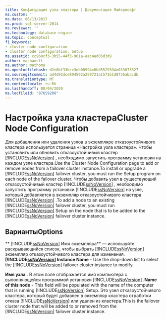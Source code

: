 ```yaml
---
title: Конфигурация узла кластера | Документация Майкрософт
ms.custom: ''
ms.date: 06/13/2017
ms.prod: sql-server-2014
ms.reviewer: ''
ms.technology: database-engine
ms.topic: conceptual
f1_keywords:
- cluster node configuration
- cluster node configuration, Setup
ms.assetid: cc960cf3-3b55-44f3-961a-eac4ad05d3d9
author: mashamsft
ms.author: mathoma
ms.openlocfilehash: d2e6bf33bce3eb08994e0bd5529394e033673827
ms.sourcegitcommit: ad4d92dce894592a259721a1571b1d8736abacdb
ms.translationtype: MT
ms.contentlocale: ru-RU
ms.lasthandoff: 08/04/2020
ms.locfileid: "87659208"
---
```

# <a name="cluster-node-configuration"></a><span data-ttu-id="958ac-102">Настройка узла кластера</span><span class="sxs-lookup"><span data-stu-id="958ac-102">Cluster Node Configuration</span></span>
  <span data-ttu-id="958ac-103">Для добавления или удаления узлов в экземпляре отказоустойчивого кластера используется страница «Настройка узла кластера». Чтобы установить или обновить отказоустойчивый кластер [!INCLUDE[ssNoVersion](../../includes/ssnoversion-md.md)] , необходимо запустить программу установки на каждом узле кластера.</span><span class="sxs-lookup"><span data-stu-id="958ac-103">Use the Cluster Node Configuration page to add or remove nodes from a failover cluster instance.To install or upgrade a [!INCLUDE[ssNoVersion](../../includes/ssnoversion-md.md)] failover cluster, you must run the Setup program on each node of the failover cluster.</span></span> <span data-ttu-id="958ac-104">Чтобы добавить узел в существующий отказоустойчивый кластер [!INCLUDE[ssNoVersion](../../includes/ssnoversion-md.md)] , необходимо запустить программу установки [!INCLUDE[ssNoVersion](../../includes/ssnoversion-md.md)] на узле, который добавляется в экземпляр отказоустойчивого кластера [!INCLUDE[ssNoVersion](../../includes/ssnoversion-md.md)] .</span><span class="sxs-lookup"><span data-stu-id="958ac-104">To add a node to an existing [!INCLUDE[ssNoVersion](../../includes/ssnoversion-md.md)] failover cluster, you must run [!INCLUDE[ssNoVersion](../../includes/ssnoversion-md.md)] Setup on the node that is to be added to the [!INCLUDE[ssNoVersion](../../includes/ssnoversion-md.md)] failover cluster instance.</span></span>  
  
## <a name="options"></a><span data-ttu-id="958ac-105">Варианты</span><span class="sxs-lookup"><span data-stu-id="958ac-105">Options</span></span>  
 <span data-ttu-id="958ac-106">\*\* [!INCLUDE[ssNoVersion](../../includes/ssnoversion-md.md)] Имя экземпляра\*\* — используйте раскрывающийся список, чтобы выбрать [!INCLUDE[ssNoVersion](../../includes/ssnoversion-md.md)] экземпляр отказоустойчивого кластера для изменения.</span><span class="sxs-lookup"><span data-stu-id="958ac-106">**[!INCLUDE[ssNoVersion](../../includes/ssnoversion-md.md)] Instance Name** - Use the drop-down list to select the [!INCLUDE[ssNoVersion](../../includes/ssnoversion-md.md)] failover cluster instance to modify.</span></span>  
  
 <span data-ttu-id="958ac-107">**Имя узла** . В этом поле отображается имя компьютера с выполняющейся программой установки [!INCLUDE[ssNoVersion](../../includes/ssnoversion-md.md)] .</span><span class="sxs-lookup"><span data-stu-id="958ac-107">**Name of this node** - This field will be populated with the name of the computer that is running [!INCLUDE[ssNoVersion](../../includes/ssnoversion-md.md)] Setup.</span></span> <span data-ttu-id="958ac-108">Это узел отказоустойчивого кластера, который будет добавлен в экземпляр кластера отработки отказа [!INCLUDE[ssNoVersion](../../includes/ssnoversion-md.md)] или удален из кластера.</span><span class="sxs-lookup"><span data-stu-id="958ac-108">This is the failover cluster node that will be added to or removed from the [!INCLUDE[ssNoVersion](../../includes/ssnoversion-md.md)] failover cluster instance.</span></span>  
  
  
